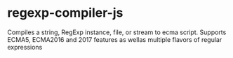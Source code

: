 # regexp-compiler-js
Compiles a string, RegExp instance, file, or stream to ecma script.  Supports ECMA5, ECMA2016 and 2017 features as wellas multiple flavors of regular expressions
